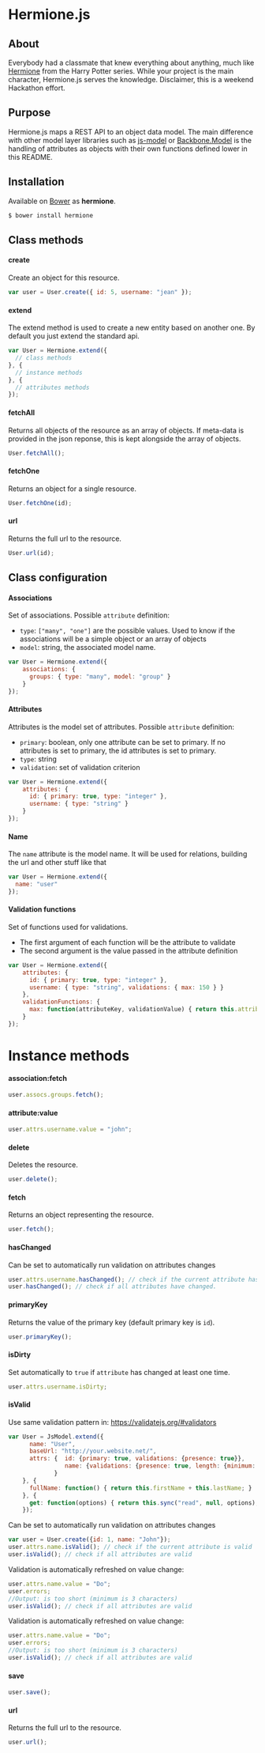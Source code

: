 
# Hermione.js

## About

Everybody had a classmate that knew everything about anything, much like [Hermione](http://harrypotter.wikia.com/wiki/Hermione_Granger) from the Harry Potter series. While your project is the main character, Hermione.js serves the knowledge. Disclaimer, this is a weekend Hackathon effort.

## Purpose

Hermione.js maps a REST API to an object data model. The main difference with other model layer libraries such as [js-model](https://github.com/benpickles/js-model) or [Backbone.Model](http://backbonejs.org/#Model) is the handling of attributes as objects with their own functions defined lower in this README.


## Installation

Available on [Bower](http://bower.io) as **hermione**.

```sh
$ bower install hermione
```

## Class methods

#### create
Create an object for this resource.
```js
var user = User.create({ id: 5, username: "jean" });
```

#### extend
The extend method is used to create a new entity based on another one. By default you just extend
the standard api.
```js
var User = Hermione.extend({
  // class methods
}, {
  // instance methods
}, {
  // attributes methods
});
```

#### fetchAll
Returns all objects of the resource as an array of objects. If meta-data is provided in the json
reponse, this is kept alongside the array of objects.
```js
User.fetchAll();
```

#### fetchOne
Returns an object for a single resource.
```js
User.fetchOne(id);
```

#### url
Returns the full url to the resource.
```js
User.url(id);
```

## Class configuration

#### Associations
Set of associations.
Possible `attribute` definition:
- `type`: ``["many", "one"]`` are the possible values. Used to know if the associations will be a
  simple object or an array of objects
- `model`: string, the associated model name.
```js
var User = Hermione.extend({
    associations: {
      groups: { type: "many", model: "group" }
    }
});
```

#### Attributes

Attributes is the model set of attributes.
Possible `attribute` definition:
- `primary`: boolean, only one attribute can be set to primary. If no attributes is set to primary, the id attributes is set to primary.
- `type`: string
- `validation`: set of validation criterion
```js
var User = Hermione.extend({
    attributes: {
      id: { primary: true, type: "integer" },
      username: { type: "string" }
    }
});
```

#### Name
The `name` attribute is the model name. It will be used for relations, building the url and other stuff like that
```js
var User = Hermione.extend({
  name: "user"
});
```

#### Validation functions
Set of functions used for validations.
- The first argument of each function will be the attribute to validate
- The second argument is the value passed in the attribute definition
```js
var User = Hermione.extend({
    attributes: {
      id: { primary: true, type: "integer" },
      username: { type: "string", validations: { max: 150 } }
    },
    validationFunctions: {
      max: function(attributeKey, validationValue) { return this.attributes[attributeKey] <= validationValue; }
    }
});
```

# Instance methods

#### association:fetch
```js
user.assocs.groups.fetch();
```

#### attribute:value
```js
user.attrs.username.value = "john";
```

#### delete
Deletes the resource.
```js
user.delete();
```

#### fetch
Returns an object representing the resource.
```js
user.fetch();
```

#### hasChanged
Can be set to automatically run validation on attributes changes
```js
user.attrs.username.hasChanged(); // check if the current attribute has changed
user.hasChanged(); // check if all attributes have changed.
```

#### primaryKey
Returns the value of the primary key (default primary key is `id`).
```js
user.primaryKey();
```

#### isDirty
Set automatically to `true` if `attribute` has changed at least one time.
```js
user.attrs.username.isDirty;
```

#### isValid
Use same validation pattern in: https://validatejs.org/#validators
```js
var User = JsModel.extend({
      name: "User",
      baseUrl: "http://your.website.net/",
      attrs: {  id: {primary: true, validations: {presence: true}},
                name: {validations: {presence: true, length: {minimum: 3}}}
             }
    }, {
      fullName: function() { return this.firstName + this.lastName; }
    }, {
      get: function(options) { return this.sync("read", null, options); }
    });
```

Can be set to automatically run validation on attributes changes
```js
var user = User.create({id: 1, name: "John"});
user.attrs.name.isValid(); // check if the current attribute is valid
user.isValid(); // check if all attributes are valid
```

Validation is automatically refreshed on value change:
```js
user.attrs.name.value = "Do";
user.errors;
//Output: is too short (minimum is 3 characters)
user.isValid(); // check if all attributes are valid
```

Validation is automatically refreshed on value change:
```js
user.attrs.name.value = "Do";
user.errors;
//Output: is too short (minimum is 3 characters)
user.isValid(); // check if all attributes are valid
```

#### save
```js
user.save();
```

#### url
Returns the full url to the resource.
```js
user.url();
```
